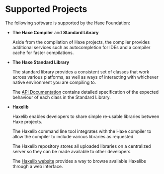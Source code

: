# Supported Projects

The following software is supported by the Haxe Foundation:

* __The Haxe Compiler__ and __Standard Library__

	Aside from the compilation of Haxe projects, the compiler provides additional services such as autocompletion for IDEs and a compiler cache for faster compilations.

* __The Haxe Standard Library__

	The standard library provides a consistent set of classes that work across various platforms, as well as ways of interacting with whichever native environment you are compiling to.

	The [API Documentation](http://api.haxe.org) contains detailed specification of the expected behaviour of each class in the Standard Library.

* __Haxelib__

	Haxelib enables developers to share simple re-usable libraries between Haxe projects.

	The Haxelib command line tool integrates with the Haxe compiler to allow the compiler to include various libraries as requested.

	The Haxelib repository stores all uploaded libraries on a centralized server so they can be made available to other developers.

	The [Haxelib website](http://lib.haxe.org) provides a way to browse available Haxelibs through a web interface.